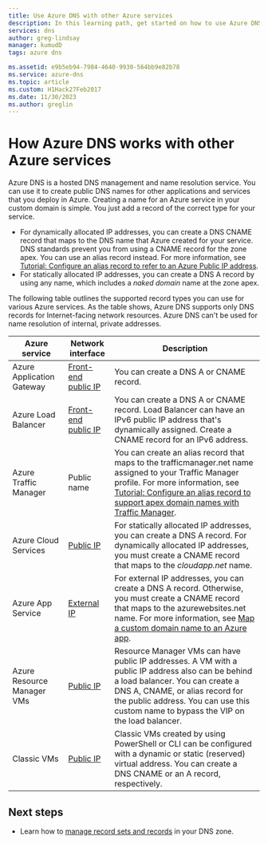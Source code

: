 ```yaml
---
title: Use Azure DNS with other Azure services
description: In this learning path, get started on how to use Azure DNS to resolve names for other Azure services
services: dns
author: greg-lindsay
manager: kumudD
tags: azure dns

ms.assetid: e9b5eb94-7984-4640-9930-564bb9e82b78
ms.service: azure-dns
ms.topic: article
ms.custom: H1Hack27Feb2017
ms.date: 11/30/2023
ms.author: greglin
---
```

# How Azure DNS works with other Azure services

Azure DNS is a hosted DNS management and name resolution service. You can use it to create public DNS names for other applications and services that you deploy in Azure. Creating a name for an Azure service in your custom domain is simple. You just add a record of the correct type for your service.

* For dynamically allocated IP addresses, you can create a DNS CNAME record that maps to the DNS name that Azure created for your service. DNS standards prevent you from using a CNAME record for the zone apex. You can use an alias record instead. For more information, see [Tutorial: Configure an alias record to refer to an Azure Public IP address](tutorial-alias-pip.md).
* For statically allocated IP addresses, you can create a DNS A record by using any name, which includes a *naked domain* name at the zone apex.

The following table outlines the supported record types you can use for various Azure services. As the table shows, Azure DNS supports only DNS records for Internet-facing network resources. Azure DNS can't be used for name resolution of internal, private addresses.

| Azure service | Network interface | Description |
| --- | --- | --- |
| Azure Application Gateway |[Front-end public IP](dns-custom-domain.md#public-ip-address) |You can create a DNS A or CNAME record. |
| Azure Load Balancer |[Front-end public IP](dns-custom-domain.md#public-ip-address) |You can create a DNS A or CNAME record. Load Balancer can have an IPv6 public IP address that's dynamically assigned. Create a CNAME record for an IPv6 address. |
| Azure Traffic Manager |Public name |You can create an alias record that maps to the trafficmanager.net name assigned to your Traffic Manager profile. For more information, see [Tutorial: Configure an alias record to support apex domain names with Traffic Manager](tutorial-alias-tm.md). |
| Azure Cloud Services |[Public IP](dns-custom-domain.md#public-ip-address) |For statically allocated IP addresses, you can create a DNS A record. For dynamically allocated IP addresses, you must create a CNAME record that maps to the *cloudapp.net* name.|
| Azure App Service | [External IP](dns-custom-domain.md#app-service-web-apps) |For external IP addresses, you can create a DNS A record. Otherwise, you must create a CNAME record that maps to the azurewebsites.net name. For more information, see [Map a custom domain name to an Azure app](../app-service/app-service-web-tutorial-custom-domain.md). |
| Azure Resource Manager VMs |[Public IP](dns-custom-domain.md#public-ip-address) |Resource Manager VMs can have public IP addresses. A VM with a public IP address also can be behind a load balancer. You can create a DNS A, CNAME, or alias record for the public address. You can use this custom name to bypass the VIP on the load balancer. |
| Classic VMs |[Public IP](dns-custom-domain.md#public-ip-address) |Classic VMs created by using PowerShell or CLI can be configured with a dynamic or static (reserved) virtual address. You can create a DNS CNAME or an A record, respectively. |


## Next steps

* Learn how to [manage record sets and records](./dns-getstarted-portal.md) in your DNS zone.

